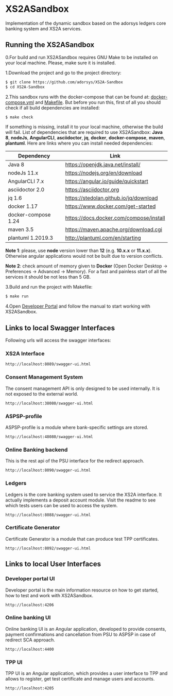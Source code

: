 # XS2ASandbox

Implementation of the dynamic sandbox based on the adorsys ledgers core banking system and XS2A services.

## Running the XS2ASandbox

0.For build and run XS2ASandbox requires GNU Make to be installed on your local machine. Please, make sure it is installed.

1.Download the project and go to the project directory:

```sh
$ git clone https://github.com/adorsys/XS2A-Sandbox
$ cd XS2A-Sandbox
```

2.This sandbox runs with the docker-compose that can be found at:  [docker-compose.yml](docker-compose.yml) and [Makefile](Makefile).
But before you run this, first of all you should check if all build dependencies are installed:

```sh
$ make check
```

If something is missing, install it to your local machine, otherwise the build will fail. 
List of dependencies that are required to use XS2ASandbox: **Java 8**, **nodeJs**, **AngularCLI**, **asciidoctor**, **jq**, **docker**, **docker-compose**, **maven**, **plantuml**.
Here are links where you can install needed dependencies:

| Dependency         | Link                                    |                                                     
|--------------------|-----------------------------------------|
| Java 8             | https://openjdk.java.net/install/       | 
| nodeJs 11.x        | https://nodejs.org/en/download          | 
| AngularCLI 7.x     | https://angular.io/guide/quickstart     |                                                                                                        
| asciidoctor 2.0    | https://asciidoctor.org                 |
| jq 1.6             | https://stedolan.github.io/jq/download  |
| docker    1.17     | https://www.docker.com/get-started      |
| docker-compose 1.24| https://docs.docker.com/compose/install |
| maven    3.5       | https://maven.apache.org/download.cgi   |
| plantuml 1.2019.3  | http://plantuml.com/en/starting         |


**Note 1**: please, use **node** version lower than **12** (e.g. **10.x.x** or **11.x.x**). Otherwise angular applications would not be built due to
version conflicts.

**Note 2**: check amount of memory given to **Docker** (Open Docker Desktop -> Preferences -> Advanced -> Memory).
For a fast and painless start of all the services it should be not less than 5 GB.

3.Build and run the project with Makefile:
  
```sh 
$ make run
```

4.Open [Developer Portal](http://localhost:4206) and follow the manual to start working with XS2ASandbox.
## Links to local Swagger Interfaces

Following urls will access the swagger interfaces:

### XS2A Interface

```
http://localhost:8089/swagger-ui.html
```

### Consent Management System

The consent management API is only designed to be used internally. It is not exposed to the external world.

```
http://localhost:38080/swagger-ui.html
```

### ASPSP-profile

ASPSP-profile is a module where bank-specific settings are stored.

```
http://localhost:48080/swagger-ui.html
```

### Online Banking backend

This is the rest api of the PSU interface for the redirect approach. 

```
http://localhost:8090/swagger-ui.html
```

### Ledgers

Ledgers is the core banking system used to service the XS2A interface. It actually implements a deposit account module. Visit the readme to see which tests users can be used to access the system.

```
http://localhost:8088/swagger-ui.html
```

### Certificate Generator

Certificate Generator is a module that can produce test TPP certificates.

```
http://localhost:8092/swagger-ui.html
```

## Links to local User Interfaces

### Developer portal UI

Developer portal is the main information resource on how to get started, how to test and work with XS2ASandbox.

```
http://localhost:4206
```
### Online banking UI

Online banking UI is an Angular application, developed to provide consents, payment confirmations and cancellation from PSU to ASPSP
 in case of redirect SCA approach.

```
http://localhost:4400
```

### TPP UI

TPP UI is an Angular application, which provides a user interface to TPP and allows to register, get test certificate and 
manage users and accounts.

```
http://localhost:4205
```
